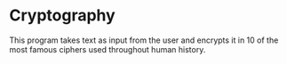 # Cryptography
This program takes text as input from the user and encrypts it in 10 of the most famous ciphers used throughout human history. 

## 
